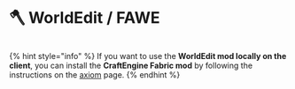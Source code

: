 # 🪓 WorldEdit / FAWE

<figure><img src="https://1836335287-files.gitbook.io/~/files/v0/b/gitbook-x-prod.appspot.com/o/spaces%2FOgvQ1fEJPROp7131PPlK%2Fuploads%2FNtBOpnHWbj2aTQFStgvx%2Fimage.png?alt=media&#x26;token=4b6054c0-4f56-48ba-8ba3-56c984440da4" alt=""><figcaption></figcaption></figure>

{% hint style="info" %}
If you want to use the **WorldEdit mod locally on the client**, you can install the **CraftEngine Fabric mod** by following the instructions on the [axiom](axiom "mention") page.
{% endhint %}

